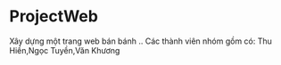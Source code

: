 # ProjectWeb
Xây dựng một trang web bán bánh ..
Các thành viên nhóm gồm có: Thu Hiền,Ngọc Tuyền,Văn Khương
